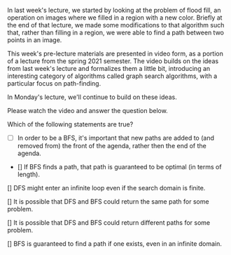 In last week's lecture, we started by looking at the problem of flood fill, an operation on images where we filled in a region with a new color. Briefly at the end of that lecture, we made some modifications to that algorithm such that, rather than filling in a region, we were able to find a path between two points in an image.

This week's pre-lecture materials are presented in video form, as a portion of a lecture from the spring 2021 semester. The video builds on the ideas from last week's lecture and formalizes them a little bit, introducing an interesting category of algorithms called graph search algorithms, with a particular focus on path-finding.

In Monday's lecture, we'll continue to build on these ideas.

Please watch the video and answer the question below.

Which of the following statements are true?

- [ ]	In order to be a BFS, it's important that new paths are added to (and removed from) the front of the agenda, rather then the end of the agenda.

- []	If BFS finds a path, that path is guaranteed to be optimal (in terms of length).

[]	DFS might enter an infinite loop even if the search domain is finite.

[] It is possible that DFS and BFS could return the same path for some problem.
	
[] It is possible that DFS and BFS could return different paths for some problem.
	
[] BFS is guaranteed to find a path if one exists, even in an infinite domain.
